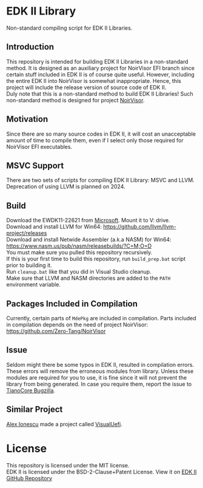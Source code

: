 # EDK II Library
Non-standard compiling script for EDK II Libraries.

## Introduction
This repository is intended for building EDK II Libraries in a non-standard method. It is designed as an auxiliary project for NoirVisor EFI branch since certain stuff included in EDK II is of course quite useful. However, including the entire EDK II into NoirVisor is somewhat inappropriate. Hence, this project will include the release version of source code of EDK II. <br>
Duly note that this is a non-standard method to build EDK II Libraries! Such non-standard method is designed for project [NoirVisor](https://github.com/Zero-Tang/NoirVisor).

## Motivation
Since there are so many source codes in EDK II, it will cost an unacceptable amount of time to compile them, even if I select only those required for NoirVisor EFI executables.

## MSVC Support
There are two sets of scripts for compiling EDK II Library: MSVC and LLVM. <br>
Deprecation of using LLVM is planned on 2024.

## Build
Download the EWDK11-22621 from [Microsoft](https://docs.microsoft.com/en-us/legal/windows/hardware/enterprise-wdk-license-2022). Mount it to V: drive. <br>
Download and install LLVM for Win64: https://github.com/llvm/llvm-project/releases <br>
Download and install Netwide Assembler (a.k.a NASM) for Win64: https://www.nasm.us/pub/nasm/releasebuilds/?C=M;O=D <br>
You must make sure you pulled this repository recursively. <br>
If this is your first time to build this repository, run `build_prep.bat` script prior to building it. <br>
Run `cleanup.bat` like that you did in Visual Studio cleanup. <br>
Make sure that LLVM and NASM directories are added to the `PATH` environment variable.

## Packages Included in Compilation
Currently, certain parts of `MdePkg` are included in compilation. Parts included in compilation depends on the need of project NoirVisor: https://github.com/Zero-Tang/NoirVisor

## Issue
Seldom might there be some typos in EDK II, resulted in compilation errors. These errors will remove the erroneous modules from library. Unless these modules are required for you to use, it is fine since it will not prevent the library from being generated. In case you require them, report the issue to [TianoCore Bugzilla](https://bugzilla.tianocore.org/). <br>

## Similar Project
[Alex Ionescu](https://github.com/ionescu007) made a project called [VisualUefi](https://github.com/ionescu007/VisualUefi).

# License
This repository is licensed under the MIT license. <br>
EDK II is licensed under the BSD-2-Clause+Patent License. View it on [EDK II GitHub Repository](https://github.com/tianocore/edk2/blob/master/License.txt)